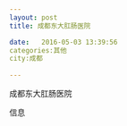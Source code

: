 ```yaml
--- 
layout: post 
title: 成都东大肛肠医院

date:   2016-05-03 13:39:56 
categories:其他  
city:成都
  
--- 
```

   
成都东大肛肠医院

信息

